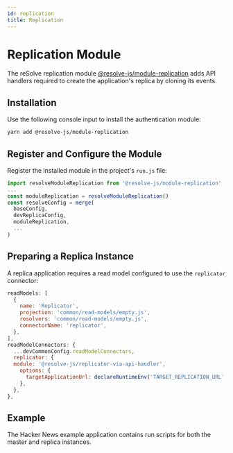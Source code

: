 ```yaml
---
id: replication
title: Replication
---
```


# Replication Module

The reSolve replication module [@resolve-js/module-replication](https://www.npmjs.com/package/@resolve-js/module-replication) adds API handlers required to create the application's replica by cloning its events.

## Installation

Use the following console input to install the authentication module:

```sh
yarn add @resolve-js/module-replication
```

## Register and Configure the Module

Register the installed module in the project's `run.js` file:

```js
import resolveModuleReplication from '@resolve-js/module-replication'
...
const moduleReplication = resolveModuleReplication()
const resolveConfig = merge(
  baseConfig,
  devReplicaConfig,
  moduleReplication,
  ...
)
```

## Preparing a Replica Instance

A replica application requires a read model configured to use the `replicator` connector:

```js title="config.dev.js"
readModels: [
  {
    name: 'Replicator',
    projection: 'common/read-models/empty.js',
    resolvers: 'common/read-models/empty.js',
    connectorName: 'replicator',
  },
],
readModelConnectors: {
  ...devCommonConfig.readModelConnectors,
  replicator: {
  module: '@resolve-js/replicator-via-api-handler',
    options: {
      targetApplicationUrl: declareRuntimeEnv('TARGET_REPLICATION_URL', ''),
    },
  },
},
```

## Example

The Hacker News example application contains run scripts for both the master and replica instances.
